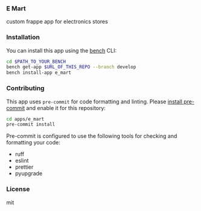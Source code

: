 ### E Mart

custom frappe app for electronics stores

### Installation

You can install this app using the [bench](https://github.com/frappe/bench) CLI:

```bash
cd $PATH_TO_YOUR_BENCH
bench get-app $URL_OF_THIS_REPO --branch develop
bench install-app e_mart
```

### Contributing

This app uses `pre-commit` for code formatting and linting. Please [install pre-commit](https://pre-commit.com/#installation) and enable it for this repository:

```bash
cd apps/e_mart
pre-commit install
```

Pre-commit is configured to use the following tools for checking and formatting your code:

- ruff
- eslint
- prettier
- pyupgrade

### License

mit
